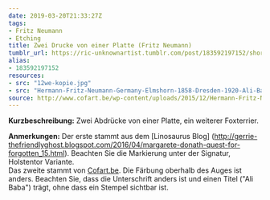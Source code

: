 ```yaml
---
date: 2019-03-20T21:33:27Z
tags:
- Fritz Neumann
- Etching
title: Zwei Drucke von einer Platte (Fritz Neumann)
tumblr_url: https://ric-unknownartist.tumblr.com/post/183592197152/short-description-two-prints-from-one-plate
alias:
- 183592197152
resources:
- src: "12we-kopie.jpg"
- src: "Hermann-Fritz-Neumann-Germany-Elmshorn-1858-Dresden-1920-Ali-Baba-Wirehaired-Fox-Terrier.jpg"
source: http://www.cofart.be/wp-content/uploads/2015/12/Hermann-Fritz-Neumann-Germany-Elmshorn-1858-Dresden-1920-Ali-Baba-Wirehaired-Fox-Terrier.jpg
---
```


**Kurzbeschreibung:** Zwei Abdrücke von einer Platte, ein weiterer Foxterrier.

**Anmerkungen:** Der erste stammt aus dem [Linosaurus Blog] (http://gerrie-thefriendlyghost.blogspot.com/2016/04/margarete-donath-quest-for-forgotten_15.html). Beachten Sie die Markierung unter der Signatur, Holstentor Variante.  
Das zweite stammt von [Cofart.be](http://www.cofart.be/wp-content/uploads/2015/12/Hermann-Fritz-Neumann-Germany-Elmshorn-1858-Dresden-1920-Ali-Baba-Wirehaired-Fox-Terrier.jpg). Die Färbung oberhalb des Auges ist anders. Beachten Sie, dass die Unterschrift anders ist und einen Titel ("Ali Baba") trägt, ohne dass ein Stempel sichtbar ist.
